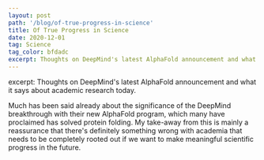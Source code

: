```yaml
---
layout: post
path: '/blog/of-true-progress-in-science'
title: Of True Progress in Science
date: 2020-12-01
tag: Science
tag_color: bfdadc
excerpt: Thoughts on DeepMind's latest AlphaFold announcement and what it says about academic research today.
---
```

excerpt: Thoughts on DeepMind's latest AlphaFold announcement and what it says about academic research today.

Much has been said already about the significance of the DeepMind breakthrough with their new AlphaFold program, which many have proclaimed has solved protein folding. My take-away from this is mainly a reassurance that there's definitely something wrong with academia that needs to be completely rooted out if we want to make meaningful scientific progress in the future.
